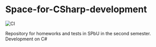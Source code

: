# Space-for-CSharp-development
![CI](https://github.com/YuriUfimtsev/Space-for-CSharp-development/workflows/CI/badge.svg)

Repository for homeworks and tests in SPbU in the second semester. Development on C#
